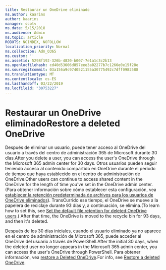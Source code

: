 ```yaml
---
title: Restaurar un OneDrive eliminado
ms.author: kaarins
author: kaarins
manager: scotv
ms.date: 5/15/2018
ms.audience: Admin
ms.topic: article
ROBOTS: NOINDEX, NOFOLLOW
localization_priority: Normal
ms.collection: Adm_O365
ms.custom: ''
ms.assetid: 5298f192-326b-4820-b007-7e1a1c3c2b13
ms.openlocfilehash: cd40d53606d857eee3a02277b7c1266e0e15f28e
ms.sourcegitcommit: 03a156a9c9740521155a30775492c7dff0982588
ms.translationtype: MT
ms.contentlocale: es-ES
ms.lasthandoff: 03/22/2019
ms.locfileid: "30753227"
---
```

# <a name="restore-a-deleted-onedrive"></a><span data-ttu-id="a563e-102">Restaurar un OneDrive eliminado</span><span class="sxs-lookup"><span data-stu-id="a563e-102">Restore a deleted OneDrive</span></span>

<span data-ttu-id="a563e-103">Después de eliminar un usuario, puede tener acceso al OneDrive del usuario a través del centro de administración 365 de Microsoft durante 30 días.</span><span class="sxs-lookup"><span data-stu-id="a563e-103">After you delete a user, you can access the user's OneDrive through the Microsoft 365 admin center for 30 days.</span></span> <span data-ttu-id="a563e-104">Otros usuarios pueden seguir teniendo acceso al contenido compartido en OneDrive durante el período de tiempo que haya establecido en el centro de administración de OneDrive.</span><span class="sxs-lookup"><span data-stu-id="a563e-104">Other users can continue to access shared content in the OneDrive for the length of time you've set in the OneDrive admin center.</span></span> <span data-ttu-id="a563e-105">(Para obtener información sobre cómo establecer esta configuración, vea [establecer la retención predeterminada de archivos para los usuarios de OneDrive eliminados](https://go.microsoft.com/fwlink/?linkid=874267)). TransCurrido ese tiempo, el OneDrive se mueve a la papelera de reciclaje durante 93 días y, a continuación, se elimina.</span><span class="sxs-lookup"><span data-stu-id="a563e-105">(To learn how to set this, see [Set the default file retention for deleted OneDrive users](https://go.microsoft.com/fwlink/?linkid=874267).) After that time, the OneDrive is moved to the recycle bin for 93 days, and then it's deleted.</span></span>
  
<span data-ttu-id="a563e-106">Después de los 30 días iniciales, cuando el usuario eliminado ya no aparece en el centro de administración de Microsoft 365, puede acceder al OneDrive del usuario a través de PowerShell.</span><span class="sxs-lookup"><span data-stu-id="a563e-106">After the initial 30 days, when the deleted user no longer appears in the Microsoft 365 admin center, you can access the user's OneDrive through PowerShell.</span></span> <span data-ttu-id="a563e-107">Para obtener información, vea [restore a Deleted OneDrive](https://go.microsoft.com/fwlink/?linkid=874269).</span><span class="sxs-lookup"><span data-stu-id="a563e-107">For info, see [Restore a deleted OneDrive](https://go.microsoft.com/fwlink/?linkid=874269).</span></span>
  

